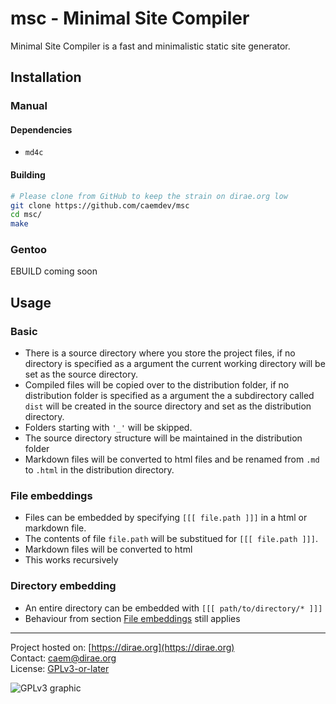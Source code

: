 # msc - Minimal Site Compiler

Minimal Site Compiler is a fast and minimalistic static site generator. 

## Installation
### Manual
#### Dependencies
- `md4c`
#### Building
```bash
# Please clone from GitHub to keep the strain on dirae.org low
git clone https://github.com/caemdev/msc
cd msc/
make
```
### Gentoo
EBUILD coming soon

## Usage
### Basic
 - There is a source directory where you store the project files, if no directory
is specified as a argument the current working directory will be set as the
source directory.
 - Compiled files will be copied over to the distribution folder, if no distribution
folder is specified as a argument the a subdirectory called `dist` will be
created in the source directory and set as the distribution directory.
 - Folders starting with `'_'` will be skipped.
 - The source directory structure will be maintained in the distribution folder
 - Markdown files will be converted to html files and be renamed from `.md` to `.html`
 in the distribution directory.
### File embeddings
 - Files can be embedded by specifying `[[[ file.path ]]]` in a html or markdown file.
 - The contents of file `file.path` will be substitued for `[[[ file.path ]]]`.
 - Markdown files will be converted to html
 - This works recursively
### Directory embedding
 - An entire directory can be embedded with `[[[ path/to/directory/* ]]]`
 - Behaviour from section [File embeddings](#file-embeddings) still applies

---
Project hosted on: [https://dirae.org](https://dirae.org)  
Contact: [caem@dirae.org](mailto:caem@dirae.org)  
License: [GPLv3-or-later](https://www.gnu.org/licenses/gpl-3.0.en.html)  


![GPLv3 graphic](https://www.gnu.org/graphics/gplv3-127x51.png)
